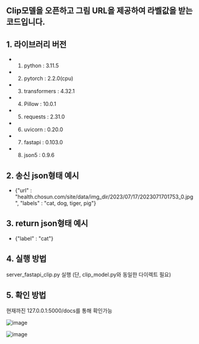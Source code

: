 ## Clip모델을 오픈하고 그림 URL을 제공하여 라벨값을 받는 코드입니다.

## 1. 라이브러리 버전
- 1. python : 3.11.5
- 2. pytorch : 2.2.0(cpu)
- 3. transformers : 4.32.1
- 4. Pillow : 10.0.1
- 5. requests : 2.31.0
- 6. uvicorn : 0.20.0
- 7. fastapi : 0.103.0
- 8. json5 : 0.9.6
 
## 2. 송신 json형태 예시
- {"url" : "health.chosun.com/site/data/img_dir/2023/07/17/2023071701753_0.jpg", "labels" : "cat, dog, tiger, pig"}

## 3. return json형태 예시
- {"label" : "cat"}

## 4. 실행 방법
server_fastapi_clip.py 실행 (단, clip_model.py와 동일한 다이렉트 필요)

## 5. 확인 방법
현재까진
127.0.0.1:5000/docs를 통해 확인가능

![image](https://github.com/hjhan1201/AIFFELthon/assets/89675001/6d2a8ee6-6f73-44ef-8cf7-778be8782c51)

![image](https://github.com/hjhan1201/AIFFELthon/assets/89675001/ee0a1486-27ea-49c6-a33c-c88a8dd53d7c)
